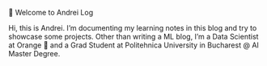👋 Welcome to Andrei Log


Hi, this is Andrei. I’m documenting my learning notes in this blog and try to showcase some projects. Other than writing a ML blog, I’m a Data Scientist at Orange 🍊 and a Grad Student at Politehnica University in Bucharest @ AI Master Degree.



